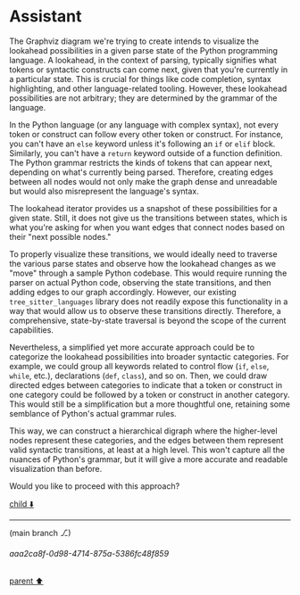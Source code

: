 # Assistant

The Graphviz diagram we're trying to create intends to visualize the lookahead possibilities in a given parse state of the Python programming language. A lookahead, in the context of parsing, typically signifies what tokens or syntactic constructs can come next, given that you're currently in a particular state. This is crucial for things like code completion, syntax highlighting, and other language-related tooling. However, these lookahead possibilities are not arbitrary; they are determined by the grammar of the language.

In the Python language (or any language with complex syntax), not every token or construct can follow every other token or construct. For instance, you can't have an `else` keyword unless it's following an `if` or `elif` block. Similarly, you can't have a `return` keyword outside of a function definition. The Python grammar restricts the kinds of tokens that can appear next, depending on what's currently being parsed. Therefore, creating edges between all nodes would not only make the graph dense and unreadable but would also misrepresent the language's syntax.

The lookahead iterator provides us a snapshot of these possibilities for a given state. Still, it does not give us the transitions between states, which is what you're asking for when you want edges that connect nodes based on their "next possible nodes."

To properly visualize these transitions, we would ideally need to traverse the various parse states and observe how the lookahead changes as we "move" through a sample Python codebase. This would require running the parser on actual Python code, observing the state transitions, and then adding edges to our graph accordingly. However, our existing `tree_sitter_languages` library does not readily expose this functionality in a way that would allow us to observe these transitions directly. Therefore, a comprehensive, state-by-state traversal is beyond the scope of the current capabilities.

Nevertheless, a simplified yet more accurate approach could be to categorize the lookahead possibilities into broader syntactic categories. For example, we could group all keywords related to control flow (`if`, `else`, `while`, etc.), declarations (`def`, `class`), and so on. Then, we could draw directed edges between categories to indicate that a token or construct in one category could be followed by a token or construct in another category. This would still be a simplification but a more thoughtful one, retaining some semblance of Python's actual grammar rules.

This way, we can construct a hierarchical digraph where the higher-level nodes represent these categories, and the edges between them represent valid syntactic transitions, at least at a high level. This won't capture all the nuances of Python's grammar, but it will give a more accurate and readable visualization than before.

Would you like to proceed with this approach?

[child ⬇️](#aaa2ca8f-0d98-4714-875a-5386fc48f859)

---

(main branch ⎇)
###### aaa2ca8f-0d98-4714-875a-5386fc48f859
[parent ⬆️](#74802aec-7aef-4aa3-8aea-bea2923fbaad)
